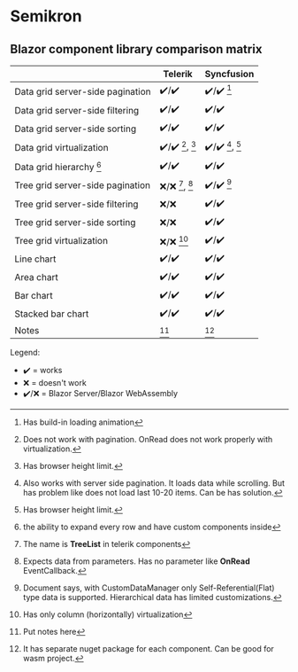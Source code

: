 # Semikron

## Blazor component library comparison matrix

||Telerik|Syncfusion|
|-|-|-|
|Data grid server-side pagination|:heavy_check_mark:/:heavy_check_mark:|:heavy_check_mark:/:heavy_check_mark: [^syncfusion_pagination]|
|Data grid server-side filtering|:heavy_check_mark:/:heavy_check_mark:|:heavy_check_mark:/:heavy_check_mark:|
|Data grid server-side sorting|:heavy_check_mark:/:heavy_check_mark:|:heavy_check_mark:/:heavy_check_mark:|
|Data grid virtualization|:heavy_check_mark:/:heavy_check_mark: [^telerik_virtualization], [^virtualization_limits]|:heavy_check_mark:/:heavy_check_mark: [^syncfusion_virtualization], [^virtualization_limits]|
|Data grid hierarchy [^hierarchy]|:heavy_check_mark:/:heavy_check_mark:|:heavy_check_mark:/:heavy_check_mark:|
|Tree grid server-side pagination|:x:/:x: [^telerik_tree_grid_info], [^telerik_tree_grid]|:heavy_check_mark:/:heavy_check_mark: [^syncfusion_tree_grid_server_side]|
|Tree grid server-side filtering|:x:/:x:|:heavy_check_mark:/:heavy_check_mark:|
|Tree grid server-side sorting|:x:/:x:|:heavy_check_mark:/:heavy_check_mark:|
|Tree grid virtualization|:x:/:x: [^telerik_tree_grid_virtualization]|:heavy_check_mark:/:heavy_check_mark:|
|Line chart|:heavy_check_mark:/:heavy_check_mark:|:heavy_check_mark:/:heavy_check_mark:|
|Area chart|:heavy_check_mark:/:heavy_check_mark:|:heavy_check_mark:/:heavy_check_mark:|
|Bar chart|:heavy_check_mark:/:heavy_check_mark:|:heavy_check_mark:/:heavy_check_mark:|
|Stacked bar chart|:heavy_check_mark:/:heavy_check_mark:|:heavy_check_mark:/:heavy_check_mark:|
|Notes|[^telerik]|[^syncfusion]|

Legend:
- :heavy_check_mark: = works
- :x: = doesn't work
- :heavy_check_mark:/:x: = Blazor Server/Blazor WebAssembly

[^hierarchy]: the ability to expand every row and have custom components inside
[^telerik_virtualization]: Does not work with pagination. OnRead does not work properly with virtualization.
[^virtualization_limits]: Has browser height limit.
[^telerik_tree_grid_info]: The name is **TreeList** in telerik components
[^telerik_tree_grid]: Expects data from parameters. Has no parameter like **OnRead** EventCallback.
[^telerik_tree_grid_virtualization]: Has only column (horizontally) virtualization
[^telerik]: Put notes here
[^syncfusion]: It has separate nuget package for each component. Can be good for wasm project.
[^syncfusion_pagination]: Has build-in loading animation
[^syncfusion_virtualization]: Also works with server side pagination. It loads data while scrolling. But has problem like does not load last 10-20 items. Can be has solution.
[^syncfusion_tree_grid_server_side]: Document says, with CustomDataManager only Self-Referential(Flat) type data is supported. Hierarchical data has limited customizations.

